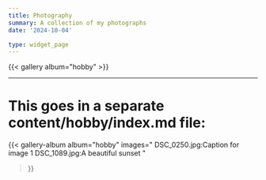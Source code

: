 ```yaml
---
title: Photography
summary: A collection of my photographs
date: '2024-10-04'

type: widget_page
---
```


{{< gallery album="hobby" >}}

---
# This goes in a separate content/hobby/index.md file:

{{< gallery-album 
    album="hobby" 
    images="
      DSC_0250.jpg:Caption for image 1
      DSC_1089.jpg:A beautiful sunset
    " 
>}}